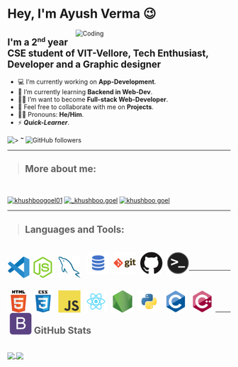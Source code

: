 # Hey, I'm Ayush Verma 😉

<img align="right" alt="Coding" width="350" src="https://cdn.dribbble.com/users/4382412/screenshots/15633275/media/085a014ebebde73e5cd510c93941f49a.gif">

## I'm a 2<sup><small>nd</small></sup> year CSE student of VIT-Vellore, Tech Enthusiast, Developer and a Graphic designer

- 💻 I’m currently working on **App-Development**.
- 🥇 I’m currently learning **Backend in Web-Dev**.
- 👩‍💻 I’m want to become **Full-stack Web-Developer**.
- 💬 Feel free to collaborate with me on **Projects**.
- 👨‍🎓 Pronouns: **He/Him**.
- ⚡ **_Quick-Learner_**.

![>](https://komarev.com/ghpvc/?username=Ayush76-crypto&style=plastic&color=blueviolet) <sup>**~**</sup>
<img alt="GitHub followers" src="https://img.shields.io/github/followers/Ayush76-crypto?label=Ayush76-crypto&style=social">

---

> ## More about me:

<br />
<p align="left">
<a href="https://www.facebook.com/profile.php?id=100070096233810"  target="blank"><img align="center" src="https://img.icons8.com/ios-filled/50/4a90e2/facebook--v1.png" alt="khushboogoel01" height="55" width="55" /></a>
<a href="https://www.instagram.com/ayushverma941/" target="blank"><img align="center" src="https://img.icons8.com/color/48/000000/instagram-new--v1.png" alt="_khushboo.goel" height="60" width="60" /></a>
<a href="https://www.linkedin.com/in/ayush-verma-6b5986202" target="blank"><img align="center" src="https://img.icons8.com/fluency/48/000000/linkedin.png" alt="khushboo goel" height="60" width="" /></a>
</p>

---

> ## Languages and Tools:

<br />

[<code><img align="left" alt="Visual Studio Code" width="50px" src="https://raw.githubusercontent.com/devicons/devicon/master/icons/vscode/vscode-original.svg" /></code>][github]
[<img align="left" style="padding:0px 5px 0px 5px" alt="nodejs" width="50px" src="https://raw.githubusercontent.com/devicons/devicon/master/icons/nodejs/nodejs-original.svg" />][github]
[<img align="left" style="padding:0px 5px 0px 5px" alt="mysql" width="50px" src="https://raw.githubusercontent.com/devicons/devicon/master/icons/mysql/mysql-original.svg" />][github]
[<img align="left" style="position:relative;top:-10px;left:5px;padding:0px 5px 0px 5px;" alt="SQL" width="50px" src="https://raw.githubusercontent.com/github/explore/80688e429a7d4ef2fca1e82350fe8e3517d3494d/topics/sql/sql.png" />][github]
[<img align="left" style="position:relative;top:-10px;left:5px;padding:0px 5px 0px 5px;" alt="Git" width="50px" src="https://raw.githubusercontent.com/github/explore/80688e429a7d4ef2fca1e82350fe8e3517d3494d/topics/git/git.png" />][github]
[<img align="left" style="position:relative;top:-10px;left:5px;padding:0px 5px 0px 5px;" alt="GitHub" width="50px" src="https://raw.githubusercontent.com/github/explore/78df643247d429f6cc873026c0622819ad797942/topics/github/github.png" />][github]
[<img align="left" style="position:relative;top:-10px;left:5px;padding:0px 5px 0px 5px;" alt="Terminal" width="50px" src="https://raw.githubusercontent.com/github/explore/80688e429a7d4ef2fca1e82350fe8e3517d3494d/topics/terminal/terminal.png" />][github]


<br />

---

<br />

[<img align="left"  alt="HTML5" width="50px" src="https://raw.githubusercontent.com/github/explore/80688e429a7d4ef2fca1e82350fe8e3517d3494d/topics/html/html.png" />][github]
[<img align="left" style="padding:0px 5px 0px 5px" alt="CSS3" width="50px" src="https://raw.githubusercontent.com/github/explore/80688e429a7d4ef2fca1e82350fe8e3517d3494d/topics/css/css.png" />][github]
[<img align="left" style="padding:0px 5px 0px 5px" alt="JavaScript" width="50px" src="https://raw.githubusercontent.com/github/explore/80688e429a7d4ef2fca1e82350fe8e3517d3494d/topics/javascript/javascript.png" />][github]
[<img align="left" style="padding:0px 5px 0px 5px" alt="React" width="50px" src="https://raw.githubusercontent.com/github/explore/80688e429a7d4ef2fca1e82350fe8e3517d3494d/topics/react/react.png" />][github]
[<img align="left" style="padding:0px 5px 0px 5px" alt="Node.js" width="50px" src="https://raw.githubusercontent.com/github/explore/80688e429a7d4ef2fca1e82350fe8e3517d3494d/topics/nodejs/nodejs.png" />][github]
[<img align="left" style="padding:0px 5px 0px 5px" style="padding:0px 5px 0px 5px" alt="python" width="50px" src="https://raw.githubusercontent.com/github/explore/80688e429a7d4ef2fca1e82350fe8e3517d3494d/topics/python/python.png" />][github]
[<img align="left" style="padding:0px 5px 0px 5px" alt="python" width="50px" src="https://raw.githubusercontent.com/devicons/devicon/master/icons/c/c-original.svg" />][github]
[<img align="left" style="padding:0px 5px 0px 5px" alt="python" width="50px" src="https://raw.githubusercontent.com/devicons/devicon/master/icons/cplusplus/cplusplus-original.svg" />][github]
[<img align="left" style="padding:0px 5px 0px 5px" alt="python" width="50px" src="https://raw.githubusercontent.com/devicons/devicon/master/icons/bootstrap/bootstrap-plain.svg" />][github]


<br />
<br />

---

> ## **GitHub Stats**

<br />

<a href="https://github.com/Ayush76-crypto">
  <img align="center" src="https://github-readme-stats.vercel.app/api?username=Ayush76-crypto&show_icons=true&hide_border=false&title_color=ffffff&amp&icon_color=bb2acf&amp&text_color=daf7dc&amp&bg_color=191919"/>
</a>
<a href="https://github.com/Ayush76-crypto">
  <img align="center" height="195px" src="https://github-readme-stats.vercel.app/api/top-langs/?username=Ayush76-crypto&theme=dark&hide_langs_below=0" />
</a>


[github]: https://github.com/Ayush76-crypto
[facebook]: https://www.facebook.com/profile.php?id=100070096233810
[instagram]: https://www.instagram.com/ayushverma941/
[linkedin]: https://www.linkedin.com/in/ayush-verma-6b5986202
